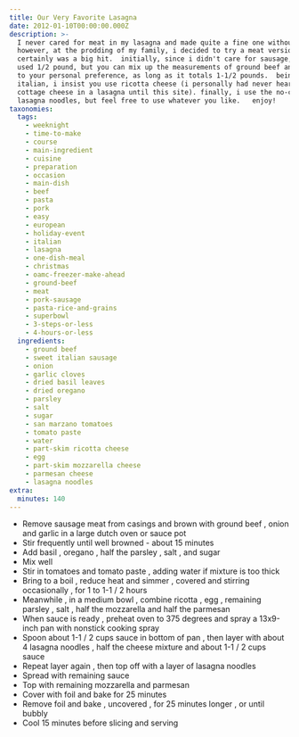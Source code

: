 ```yaml
---
title: Our Very Favorite Lasagna
date: 2012-01-10T00:00:00.000Z
description: >-
  I never cared for meat in my lasagna and made quite a fine one without it. 
  however, at the prodding of my family, i decided to try a meat version and it
  certainly was a big hit.  initially, since i didn't care for sausage, i only
  used 1/2 pound, but you can mix up the measurements of ground beef and sausage
  to your personal preference, as long as it totals 1-1/2 pounds.  being
  italian, i insist you use ricotta cheese (i personally had never heard of
  cottage cheese in a lasagna until this site). finally, i use the no-cook
  lasagna noodles, but feel free to use whatever you like.   enjoy!
taxonomies:
  tags:
    - weeknight
    - time-to-make
    - course
    - main-ingredient
    - cuisine
    - preparation
    - occasion
    - main-dish
    - beef
    - pasta
    - pork
    - easy
    - european
    - holiday-event
    - italian
    - lasagna
    - one-dish-meal
    - christmas
    - oamc-freezer-make-ahead
    - ground-beef
    - meat
    - pork-sausage
    - pasta-rice-and-grains
    - superbowl
    - 3-steps-or-less
    - 4-hours-or-less
  ingredients:
    - ground beef
    - sweet italian sausage
    - onion
    - garlic cloves
    - dried basil leaves
    - dried oregano
    - parsley
    - salt
    - sugar
    - san marzano tomatoes
    - tomato paste
    - water
    - part-skim ricotta cheese
    - egg
    - part-skim mozzarella cheese
    - parmesan cheese
    - lasagna noodles
extra:
  minutes: 140
---
```

 - Remove sausage meat from casings and brown with ground beef , onion and garlic in a large dutch oven or sauce pot
 - Stir frequently until well browned - about 15 minutes
 - Add basil , oregano , half the parsley , salt , and sugar
 - Mix well
 - Stir in tomatoes and tomato paste , adding water if mixture is too thick
 - Bring to a boil , reduce heat and simmer , covered and stirring occasionally , for 1 to 1-1 / 2 hours
 - Meanwhile , in a medium bowl , combine ricotta , egg , remaining parsley , salt , half the mozzarella and half the parmesan
 - When sauce is ready , preheat oven to 375 degrees and spray a 13x9-inch pan with nonstick cooking spray
 - Spoon about 1-1 / 2 cups sauce in bottom of pan , then layer with about 4 lasagna noodles , half the cheese mixture and about 1-1 / 2 cups sauce
 - Repeat layer again , then top off with a layer of lasagna noodles
 - Spread with remaining sauce
 - Top with remaining mozzarella and parmesan
 - Cover with foil and bake for 25 minutes
 - Remove foil and bake , uncovered , for 25 minutes longer , or until bubbly
 - Cool 15 minutes before slicing and serving
